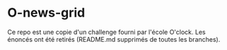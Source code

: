# O-news-grid
Ce repo est une copie d'un challenge fourni par l'école O'clock.
Les énoncés ont été retirés (README.md supprimés de toutes les branches).
